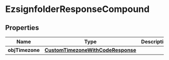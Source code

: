 
# EzsignfolderResponseCompound

## Properties
| Name | Type | Description | Notes |
| ------------ | ------------- | ------------- | ------------- |
| **objTimezone** | [**CustomTimezoneWithCodeResponse**](CustomTimezoneWithCodeResponse.md) |  |  [optional] |



